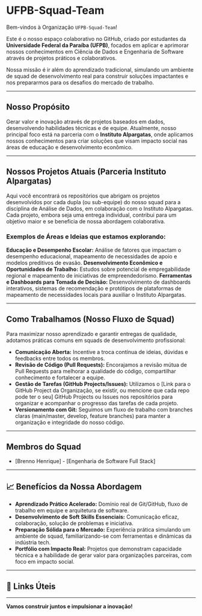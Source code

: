 # UFPB-Squad-Team

Bem-vindos à Organização `UFPB-Squad-Team`!

Este é o nosso espaço colaborativo no GitHub, criado por estudantes da **Universidade Federal da Paraíba (UFPB)**, focados em aplicar e aprimorar nossos conhecimentos em Ciência de Dados e Engenharia de Software através de projetos práticos e colaborativos.

Nossa missão é ir além do aprendizado tradicional, simulando um ambiente de squad de desenvolvimento real para construir soluções impactantes e nos prepararmos para os desafios do mercado de trabalho.

---

## Nosso Propósito

Gerar valor e inovação através de projetos baseados em dados, desenvolvendo habilidades técnicas e de equipe. Atualmente, nosso principal foco está na parceria com o **Instituto Alpargatas**, onde aplicamos nossos conhecimentos para criar soluções que visam impacto social nas áreas de educação e desenvolvimento econômico.

---

## Nossos Projetos Atuais (Parceria Instituto Alpargatas)

Aqui você encontrará os repositórios que abrigam os projetos desenvolvidos por cada dupla (ou sub-equipe) do nosso squad para a disciplina de Análise de Dados, em colaboração com o Instituto Alpargatas. Cada projeto, embora seja uma entrega individual, contribui para um objetivo maior e se beneficia de nossa abordagem colaborativa.

### Exemplos de Áreas e Ideias que estamos explorando:

**Educação e Desempenho Escolar:** Análise de fatores que impactam o desempenho educacional, mapeamento de necessidades de apoio e modelos preditivos de evasão.
**Desenvolvimento Econômico e Oportunidades de Trabalho:** Estudos sobre potencial de empregabilidade regional e mapeamento de iniciativas de empreendedorismo. 
**Ferramentas e Dashboards para Tomada de Decisão:** Desenvolvimento de dashboards interativos, sistemas de recomendação e protótipos de plataformas de mapeamento de necessidades locais para auxiliar o Instituto Alpargatas. 

---

## Como Trabalhamos (Nosso Fluxo de Squad)

Para maximizar nosso aprendizado e garantir entregas de qualidade, adotamos práticas comuns em squads de desenvolvimento profissional:

* **Comunicação Aberta:** Incentive a troca contínua de ideias, dúvidas e feedbacks entre todos os membros.
* **Revisão de Código (Pull Requests):** Encorajamos a revisão mútua de Pull Requests para melhorar a qualidade do código, compartilhar conhecimento e fortalecer a equipe.
* **Gestão de Tarefas (GitHub Projects/Issues):** Utilizamos o [Link para o GitHub Project da Organização, se existir, ou mencione que cada repo pode ter o seu] GitHub Projects ou Issues nos repositórios para organizar e acompanhar o progresso das tarefas de cada projeto.
* **Versionamento com Git:** Seguimos um fluxo de trabalho com branches claras (main/master, develop, feature branches) para manter a organização e integridade do nosso código.

---

## Membros do Squad

* [Brenno Henrique] - [Engenharia de Software Full Stack]

---

## 📈 Benefícios da Nossa Abordagem

* **Aprendizado Prático Acelerado:** Domínio real de Git/GitHub, fluxo de trabalho em equipe e arquitetura de software.
* **Desenvolvimento de Soft Skills Essenciais:** Comunicação eficaz, colaboração, solução de problemas e iniciativa.
* **Preparação Sólida para o Mercado:** Experiência prática simulando um ambiente de squad, familiarizando-se com ferramentas e dinâmicas da indústria tech.
* **Portfólio com Impacto Real:** Projetos que demonstram capacidade técnica e a habilidade de gerar valor para organizações parceiras, com foco em impacto social.

---

## 🔗 Links Úteis

---

**Vamos construir juntos e impulsionar a inovação!**

